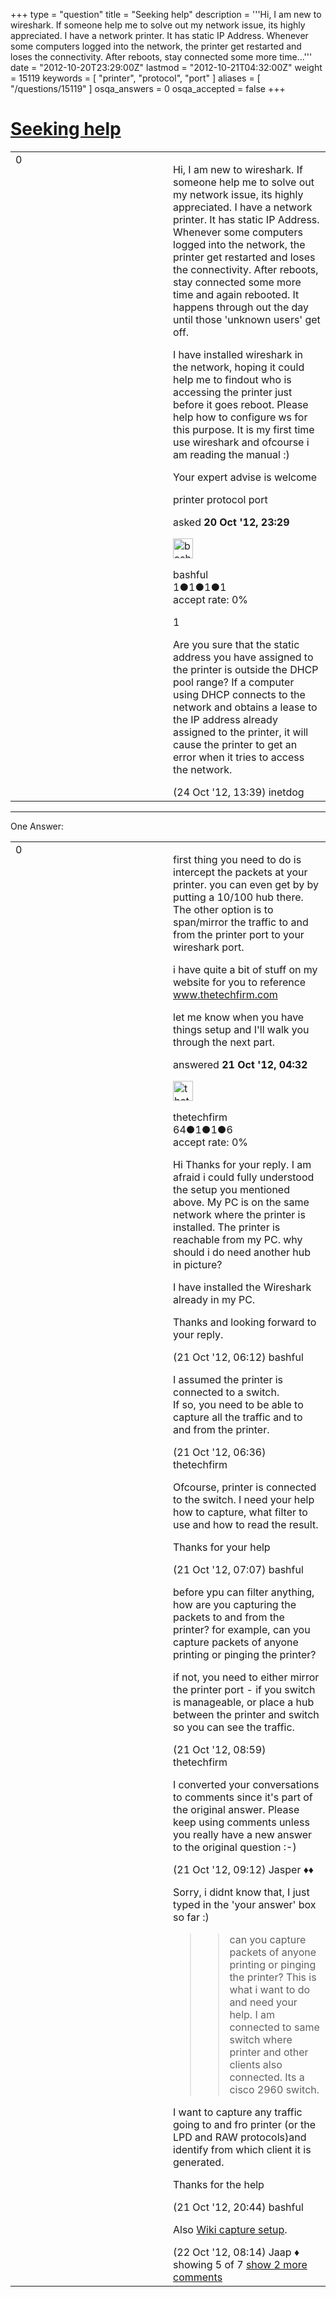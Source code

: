 +++
type = "question"
title = "Seeking help"
description = '''Hi, I am new to wireshark. If someone help me to solve out my network issue, its highly appreciated. I have a network printer. It has static IP Address. Whenever some computers logged into the network, the printer get restarted and loses the connectivity. After reboots, stay connected some more time...'''
date = "2012-10-20T23:29:00Z"
lastmod = "2012-10-21T04:32:00Z"
weight = 15119
keywords = [ "printer", "protocol", "port" ]
aliases = [ "/questions/15119" ]
osqa_answers = 0
osqa_accepted = false
+++

<div class="headNormal">

# [Seeking help](/questions/15119/seeking-help)

</div>

<div id="main-body">

<div id="askform">

<table id="question-table" style="width:100%;"><colgroup><col style="width: 50%" /><col style="width: 50%" /></colgroup><tbody><tr class="odd"><td style="width: 30px; vertical-align: top"><div class="vote-buttons"><div id="post-15119-score" class="post-score" title="current number of votes">0</div><div id="favorite-count" class="favorite-count"></div></div></td><td><div id="item-right"><div class="question-body"><p>Hi, I am new to wireshark. If someone help me to solve out my network issue, its highly appreciated. I have a network printer. It has static IP Address. Whenever some computers logged into the network, the printer get restarted and loses the connectivity. After reboots, stay connected some more time and again rebooted. It happens through out the day until those 'unknown users' get off.</p><p>I have installed wireshark in the network, hoping it could help me to findout who is accessing the printer just before it goes reboot. Please help how to configure ws for this purpose. It is my first time use wireshark and ofcourse i am reading the manual :)</p><p>Your expert advise is welcome</p></div><div id="question-tags" class="tags-container tags">printer protocol port</div><div id="question-controls" class="post-controls"></div><div class="post-update-info-container"><div class="post-update-info post-update-info-user"><p>asked <strong>20 Oct '12, 23:29</strong></p><img src="https://secure.gravatar.com/avatar/b401e840d22a5e922240a75d01d45c26?s=32&amp;d=identicon&amp;r=g" class="gravatar" width="32" height="32" alt="bashful&#39;s gravatar image" /><p>bashful<br />
<span class="score" title="1 reputation points">1</span><span title="1 badges"><span class="badge1">●</span><span class="badgecount">1</span></span><span title="1 badges"><span class="silver">●</span><span class="badgecount">1</span></span><span title="1 badges"><span class="bronze">●</span><span class="badgecount">1</span></span><br />
<span class="accept_rate" title="Rate of the user&#39;s accepted answers">accept rate:</span> <span title="bashful has no accepted answers">0%</span></p></div></div><div id="comments-container-15119" class="comments-container"><span id="15230"></span><div id="comment-15230" class="comment"><div id="post-15230-score" class="comment-score">1</div><div class="comment-text"><p>Are you sure that the static address you have assigned to the printer is outside the DHCP pool range? If a computer using DHCP connects to the network and obtains a lease to the IP address already assigned to the printer, it will cause the printer to get an error when it tries to access the network.</p></div><div id="comment-15230-info" class="comment-info"><span class="comment-age">(24 Oct '12, 13:39)</span> inetdog</div></div></div><div id="comment-tools-15119" class="comment-tools"></div><div class="clear"></div><div id="comment-15119-form-container" class="comment-form-container"></div><div class="clear"></div></div></td></tr></tbody></table>

------------------------------------------------------------------------

<div class="tabBar">

<span id="sort-top"></span>

<div class="headQuestions">

One Answer:

</div>

</div>

<span id="15123"></span>

<div id="answer-container-15123" class="answer">

<table style="width:100%;"><colgroup><col style="width: 50%" /><col style="width: 50%" /></colgroup><tbody><tr class="odd"><td style="width: 30px; vertical-align: top"><div class="vote-buttons"><div id="post-15123-score" class="post-score" title="current number of votes">0</div></div></td><td><div class="item-right"><div class="answer-body"><p>first thing you need to do is intercept the packets at your printer. you can even get by by putting a 10/100 hub there. The other option is to span/mirror the traffic to and from the printer port to your wireshark port.</p><p>i have quite a bit of stuff on my website for you to reference <a href="http://www.thetechfirm.com">www.thetechfirm.com</a></p><p>let me know when you have things setup and I'll walk you through the next part.</p></div><div class="answer-controls post-controls"></div><div class="post-update-info-container"><div class="post-update-info post-update-info-user"><p>answered <strong>21 Oct '12, 04:32</strong></p><img src="https://secure.gravatar.com/avatar/dbc4d8cb6be85bd586ca4bf211e1337c?s=32&amp;d=identicon&amp;r=g" class="gravatar" width="32" height="32" alt="thetechfirm&#39;s gravatar image" /><p>thetechfirm<br />
<span class="score" title="64 reputation points">64</span><span title="1 badges"><span class="badge1">●</span><span class="badgecount">1</span></span><span title="1 badges"><span class="silver">●</span><span class="badgecount">1</span></span><span title="6 badges"><span class="bronze">●</span><span class="badgecount">6</span></span><br />
<span class="accept_rate" title="Rate of the user&#39;s accepted answers">accept rate:</span> <span title="thetechfirm has no accepted answers">0%</span></p></div></div><div id="comments-container-15123" class="comments-container"><span id="15126"></span><div id="comment-15126" class="comment"><div id="post-15126-score" class="comment-score"></div><div class="comment-text"><p>Hi Thanks for your reply. I am afraid i could fully understood the setup you mentioned above. My PC is on the same network where the printer is installed. The printer is reachable from my PC. why should i do need another hub in picture?</p><p>I have installed the Wireshark already in my PC.</p><p>Thanks and looking forward to your reply.</p></div><div id="comment-15126-info" class="comment-info"><span class="comment-age">(21 Oct '12, 06:12)</span> bashful</div></div><span id="15127"></span><div id="comment-15127" class="comment"><div id="post-15127-score" class="comment-score"></div><div class="comment-text"><p>I assumed the printer is connected to a switch.<br />
If so, you need to be able to capture all the traffic and to and from the printer.</p></div><div id="comment-15127-info" class="comment-info"><span class="comment-age">(21 Oct '12, 06:36)</span> thetechfirm</div></div><span id="15128"></span><div id="comment-15128" class="comment"><div id="post-15128-score" class="comment-score"></div><div class="comment-text"><p>Ofcourse, printer is connected to the switch. I need your help how to capture, what filter to use and how to read the result.</p><p>Thanks for your help</p></div><div id="comment-15128-info" class="comment-info"><span class="comment-age">(21 Oct '12, 07:07)</span> bashful</div></div><span id="15131"></span><div id="comment-15131" class="comment"><div id="post-15131-score" class="comment-score"></div><div class="comment-text"><p>before ypu can filter anything, how are you capturing the packets to and from the printer? for example, can you capture packets of anyone printing or pinging the printer?</p><p>if not, you need to either mirror the printer port - if you switch is manageable, or place a hub between the printer and switch so you can see the traffic.</p></div><div id="comment-15131-info" class="comment-info"><span class="comment-age">(21 Oct '12, 08:59)</span> thetechfirm</div></div><span id="15133"></span><div id="comment-15133" class="comment"><div id="post-15133-score" class="comment-score"></div><div class="comment-text"><p>I converted your conversations to comments since it's part of the original answer. Please keep using comments unless you really have a new answer to the original question :-)</p></div><div id="comment-15133-info" class="comment-info"><span class="comment-age">(21 Oct '12, 09:12)</span> Jasper ♦♦</div></div><span id="15140"></span><div id="comment-15140" class="comment not_top_scorer"><div id="post-15140-score" class="comment-score"></div><div class="comment-text"><p>Sorry, i didnt know that, I just typed in the 'your answer' box so far :)</p><blockquote><blockquote><p>can you capture packets of anyone printing or pinging the printer? This is what i want to do and need your help. I am connected to same switch where printer and other clients also connected. Its a cisco 2960 switch.</p></blockquote></blockquote><p>I want to capture any traffic going to and fro printer (or the LPD and RAW protocols)and identify from which client it is generated.</p><p>Thanks for the help</p></div><div id="comment-15140-info" class="comment-info"><span class="comment-age">(21 Oct '12, 20:44)</span> bashful</div></div><span id="15164"></span><div id="comment-15164" class="comment not_top_scorer"><div id="post-15164-score" class="comment-score"></div><div class="comment-text"><p>Also <a href="http://wiki.wireshark.org/CaptureSetup/Ethernet">Wiki capture setup</a>.</p></div><div id="comment-15164-info" class="comment-info"><span class="comment-age">(22 Oct '12, 08:14)</span> Jaap ♦</div></div></div><div id="comment-tools-15123" class="comment-tools"><span class="comments-showing"> showing 5 of 7 </span> <a href="#" class="show-all-comments-link">show 2 more comments</a></div><div class="clear"></div><div id="comment-15123-form-container" class="comment-form-container"></div><div class="clear"></div></div></td></tr></tbody></table>

</div>

<div class="paginator-container-left">

</div>

</div>

</div>

